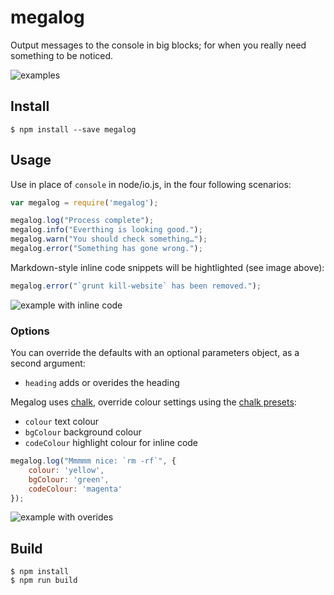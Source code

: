 # megalog

Output messages to the console in big blocks; for when you really need something to be noticed.

![examples](https://raw.githubusercontent.com/sndrs/megalog/master/examples/megalogs.png)

## Install

```
$ npm install --save megalog
```

## Usage

Use in place of `console` in node/io.js, in the four following scenarios:

```js
var megalog = require('megalog');

megalog.log("Process complete");
megalog.info("Everthing is looking good.");
megalog.warn("You should check something…");
megalog.error("Something has gone wrong.");
```

Markdown-style inline code snippets will be hightlighted (see image above):

```js
megalog.error("`grunt kill-website` has been removed.");
```

![example with inline code](https://raw.githubusercontent.com/sndrs/megalog/master/examples/megalog-inlinecode.png)

### Options

You can override the defaults with an optional parameters object, as a second argument:
- `heading` adds or overides the heading

Megalog uses [chalk](https://github.com/sindresorhus/chalk), override colour settings using the [chalk presets](https://github.com/sindresorhus/chalk#colors):
- `colour` text colour
- `bgColour` background colour
- `codeColour` highlight colour for inline code

```js
megalog.log("Mmmmm nice: `rm -rf`", {
    colour: 'yellow',
    bgColour: 'green',
    codeColour: 'magenta'
});
```

![example with overides](https://raw.githubusercontent.com/sndrs/megalog/master/examples/megalog-colours.png)

## Build

```
$ npm install
$ npm run build
```
